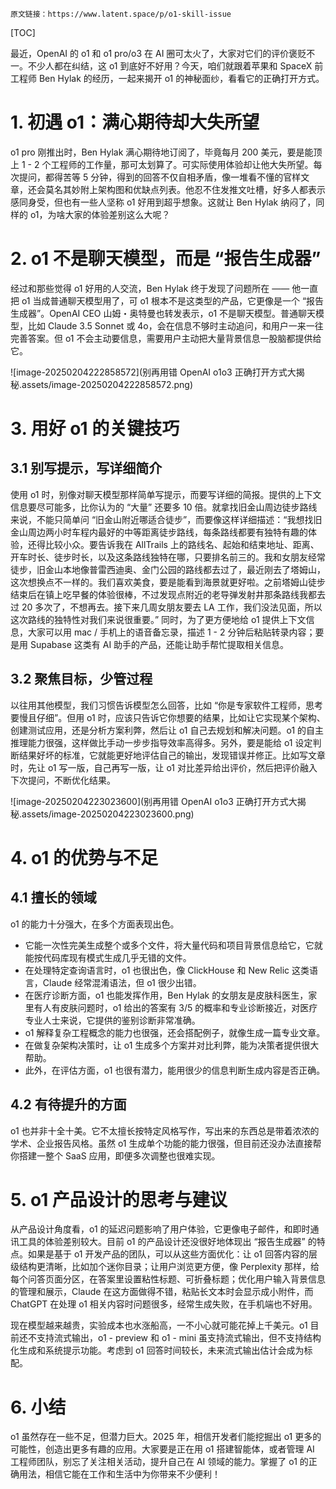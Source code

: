 

```
原文链接：https://www.latent.space/p/o1-skill-issue
```

[TOC]

最近，OpenAI 的 o1 和 o1 pro/o3 在 AI 圈可太火了，大家对它们的评价褒贬不一。不少人都在纠结，这 o1 到底好不好用？今天，咱们就跟着苹果和 SpaceX 前工程师 Ben Hylak 的经历，一起来揭开 o1 的神秘面纱，看看它的正确打开方式。

# 1. 初遇 o1：满心期待却大失所望

o1 pro 刚推出时，Ben Hylak 满心期待地订阅了，毕竟每月 200 美元，要是能顶上 1 - 2 个工程师的工作量，那可太划算了。可实际使用体验却让他大失所望。每次提问，都得苦等 5 分钟，得到的回答不仅自相矛盾，像一堆看不懂的官样文章，还会莫名其妙附上架构图和优缺点列表。他忍不住发推文吐槽，好多人都表示感同身受，但也有一些人坚称 o1 好用到超乎想象。这就让 Ben Hylak 纳闷了，同样的 o1，为啥大家的体验差别这么大呢？

# 2. o1 不是聊天模型，而是 “报告生成器”

经过和那些觉得 o1 好用的人交流，Ben Hylak 终于发现了问题所在 —— 他一直把 o1 当成普通聊天模型用了，可 o1 根本不是这类型的产品，它更像是一个 “报告生成器”。OpenAI CEO 山姆・奥特曼也转发表示，o1 不是聊天模型。普通聊天模型，比如 Claude 3.5 Sonnet 或 4o，会在信息不够时主动追问，和用户一来一往完善答案。但 o1 不会主动要信息，需要用户主动把大量背景信息一股脑都提供给它。

![image-20250204222858572](别再用错 OpenAI o1o3 正确打开方式大揭秘.assets/image-20250204222858572.png)

# 3. 用好 o1 的关键技巧

## 3.1 别写提示，写详细简介

使用 o1 时，别像对聊天模型那样简单写提示，而要写详细的简报。提供的上下文信息要尽可能多，比你认为的 “大量” 还要多 10 倍。就拿找旧金山周边徒步路线来说，不能只简单问 “旧金山附近哪适合徒步”，而要像这样详细描述：“我想找旧金山周边两小时车程内最好的中等距离徒步路线，每条路线都要有独特有趣的体验，还得比较小众。要告诉我在 AllTrails 上的路线名、起始和结束地址、距离、开车时长、徒步时长，以及这条路线独特在哪，只要排名前三的。我和女朋友经常徒步，旧金山本地像普雷西迪奥、金门公园的路线都去过了，最近刚去了塔姆山，这次想换点不一样的。我们喜欢美食，要是能看到海景就更好啦。之前塔姆山徒步结束后在镇上吃早餐的体验很棒，不过发现点附近的老导弹发射井那条路线我都去过 20 多次了，不想再去。接下来几周女朋友要去 LA 工作，我们没法见面，所以这次路线的独特性对我们来说很重要。” 同时，为了更方便地给 o1 提供上下文信息，大家可以用 mac / 手机上的语音备忘录，描述 1 - 2 分钟后粘贴转录内容；要是用 Supabase 这类有 AI 助手的产品，还能让助手帮忙提取相关信息。

## 3.2 聚焦目标，少管过程

以往用其他模型，我们习惯告诉模型怎么回答，比如 “你是专家软件工程师，思考要慢且仔细”。但用 o1 时，应该只告诉它你想要的结果，比如让它实现某个架构、创建测试应用，还是分析方案利弊，然后让 o1 自己去规划和解决问题。o1 的自主推理能力很强，这样做比手动一步步指导效率高得多。另外，要是能给 o1 设定判断结果好坏的标准，它就能更好地评估自己的输出，发现错误并修正。比如写文章时，先让 o1 写一版，自己再写一版，让 o1 对比差异给出评价，然后把评价融入下次提问，不断优化结果。

![image-20250204223023600](别再用错 OpenAI o1o3 正确打开方式大揭秘.assets/image-20250204223023600.png)

# 4. o1 的优势与不足

## 4.1 擅长的领域

o1 的能力十分强大，在多个方面表现出色。

- 它能一次性完美生成整个或多个文件，将大量代码和项目背景信息给它，它就能按代码库现有模式生成几乎无错的文件。
- 在处理特定查询语言时，o1 也很出色，像 ClickHouse 和 New Relic 这类语言，Claude 经常混淆语法，但 o1 很少出错。
- 在医疗诊断方面，o1 也能发挥作用，Ben Hylak 的女朋友是皮肤科医生，家里有人有皮肤问题时，o1 给出的答案有 3/5 的概率和专业诊断接近，对医疗专业人士来说，它提供的鉴别诊断非常准确。
- o1 解释复杂工程概念的能力也很强，还会搭配例子，就像生成一篇专业文章。
- 在做复杂架构决策时，让 o1 生成多个方案并对比利弊，能为决策者提供很大帮助。
- 此外，在评估方面，o1 也很有潜力，能用很少的信息判断生成内容是否正确。

## 4.2 有待提升的方面

o1 也并非十全十美。它不太擅长按特定风格写作，写出来的东西总是带着浓浓的学术、企业报告风格。虽然 o1 生成单个功能的能力很强，但目前还没办法直接帮你搭建一整个 SaaS 应用，即便多次调整也很难实现。

# 5. o1 产品设计的思考与建议

从产品设计角度看，o1 的延迟问题影响了用户体验，它更像电子邮件，和即时通讯工具的体验差别较大。目前 o1 的产品设计还没很好地体现出 “报告生成器” 的特点。如果是基于 o1 开发产品的团队，可以从这些方面优化：让 o1 回答内容的层级结构更清晰，比如加个迷你目录；让用户浏览更方便，像 Perplexity 那样，给每个问答页面分区，在答案里设置粘性标题、可折叠标题；优化用户输入背景信息的管理和展示，Claude 在这方面做得不错，粘贴长文本时会显示成小附件，而 ChatGPT 在处理 o1 相关内容时问题很多，经常生成失败，在手机端也不好用。

现在模型越来越贵，实验成本也水涨船高，一不小心就可能花掉上千美元。o1 目前还不支持流式输出，o1 - preview 和 o1 - mini 虽支持流式输出，但不支持结构化生成和系统提示功能。考虑到 o1 回答时间较长，未来流式输出估计会成为标配。

# 6. 小结

o1 虽然存在一些不足，但潜力巨大。2025 年，相信开发者们能挖掘出 o1 更多的可能性，创造出更多有趣的应用。大家要是正在用 o1 搭建智能体，或者管理 AI 工程师团队，别忘了关注相关活动，提升自己在 AI 领域的能力。掌握了 o1 的正确用法，相信它能在工作和生活中为你带来不少便利！

